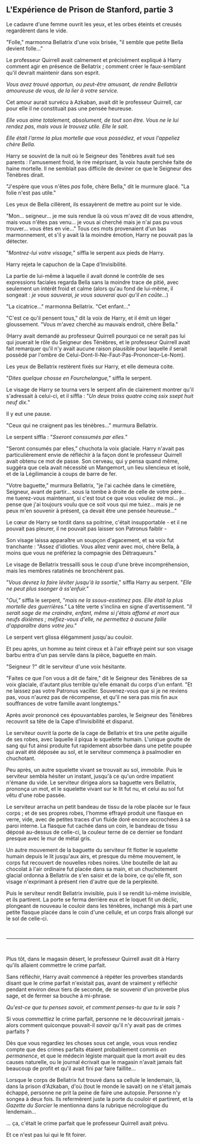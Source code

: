 ## L'Expérience de Prison de Stanford, partie 3

<div markdown="1">

Le cadavre d'une femme ouvrit les yeux, et les orbes éteints et creusés
regardèrent dans le vide.

"Folle," marmonna Bellatrix d'une voix brisée, "il semble que petite
Bella devient folle…"

Le professeur Quirrell avait calmement et précisément expliqué à Harry
comment agir en présence de Bellatrix ; comment créer le faux-semblant
qu'il devrait maintenir dans son esprit.

*Vous avez trouvé opportun, ou peut-être amusant, de rendre Bellatrix
amoureuse de vous, de la lier à votre service.*

Cet amour aurait survécu à Azkaban, avait dit le professeur Quirrell,
car pour elle il ne constituait pas une pensée heureuse.

*Elle vous aime totalement, absolument, de tout son être. Vous ne le lui
rendez pas, mais vous le trouvez utile. Elle le sait.*

*Elle était l'arme la plus mortelle que vous possédiez, et vous
l'appeliez chère Bella.*

Harry se souvint de la nuit où le Seigneur des Ténèbres avait tué ses
parents : l'amusement froid, le rire méprisant, la voix haute perchée
faite de haine mortelle. Il ne semblait pas difficile de deviner ce que
le Seigneur des Ténèbres dirait.

"J'espère que vous n'êtes *pas* folle, chère Bella," dit le murmure
glacé. "La folie n'est pas utile."

Les yeux de Bella cillèrent, ils essayèrent de mettre au point sur le
vide.

"Mon… seigneur… je me suis rendue là où vous m'avez dit de vous
attendre, mais vous n'êtes pas venu… je vous ai cherché mais je n'ai pas
pu vous trouver… vous êtes en vie…" Tous ces mots provenaient d'un bas
marmonnement, et s'il y avait là la moindre émotion, Harry ne pouvait
pas la détecter.

"*Montrez-lui votre vissage,*" siffla le serpent aux pieds de Harry.

Harry rejeta le capuchon de la Cape d'Invisibilité.

La partie de lui-même à laquelle il avait donné le contrôle de ses
expressions faciales regarda Bella sans la moindre trace de pitié, avec
seulement un intérêt froid et calme (alors qu'au fond de lui-même, il
songeait : *je vous sauverai, je vous sauverai quoi qu'il en coûte…*)

"La cicatrice…" marmonna Bellatrix. "Cet enfant…"

"C'est ce qu'il pensent tous," dit la voix de Harry, et il émit un léger
gloussement. "Vous m'avez cherché au mauvais endroit, chère Bella."

(Harry avait demandé au professeur Quirrell pourquoi ce ne serait pas
lui qui jouerait le rôle du Seigneur des Ténèbres, et le professeur
Quirrell avait fait remarquer qu'il n'y avait aucune raison plausible
pour laquelle *il* serait possédé par l'ombre de
Celui-Dont-Il-Ne-Faut-Pas-Prononcer-Le-Nom).

Les yeux de Bellatrix restèrent fixés sur Harry, et elle demeura coite.

"*Dites quelque chosse en Fourchelangue,"* siffla le serpent.

Le visage de Harry se tourna vers le serpent afin de clairement montrer
qu'il s'adressait à celui-ci, et il siffla : "*Un deux troiss quatre
ccinq ssix ssept huit neuf dix.*"

Il y eut une pause.

"Ceux qui ne craignent pas les ténèbres…" murmura Bellatrix.

Le serpent siffla : "*Sseront conssumés par elles.*"

"Seront consumés par elles," chuchota la voix glaciale. Harry n'avait
pas particulièrement envie de réfléchir à la façon dont le professeur
Quirrell avait obtenu ce mot de passe. Son cerveau, qui y pensa quand
même, suggéra que cela avait nécessité un Mangemort, un lieu silencieux
et isolé, et de la Légilimancie à coups de barre de fer.

"Votre baguette," murmura Bellatrix, "je l'ai cachée dans le cimetière,
Seigneur, avant de partir… sous la tombe à droite de celle de votre
père… me tuerez-vous maintenant, si c'est tout ce que vous vouliez de
moi… je pense que j'ai toujours voulu que ce soit vous qui me tuiez…
mais je ne peux m'en souvenir à présent, ça devait être une pensée
heureuse…"

Le cœur de Harry se tordit dans sa poitrine, c'était insupportable - et
il ne pouvait pas pleurer, il ne pouvait pas laisser son Patronus
faiblir -

Son visage laissa apparaître un soupçon d'agacement, et sa voix fut
tranchante : "Assez d'idioties. Vous allez venir avec moi, chère Bella,
à moins que vous ne préfériez la compagnie des Détraqueurs."

Le visage de Bellatrix tressailli sous le coup d'une brève
incompréhension, mais les membres ratatinés ne bronchèrent pas.

"*Vous devrez la faire léviter jusqu'à la ssortie*," siffla Harry au
serpent. "*Elle ne peut plus ssonger à ss'enfuir."*

"*Oui,"* siffla le serpent, "*mais ne la ssous-esstimez pas. Elle était
la plus mortelle des guerrières."* La tête verte s'inclina en signe
d'avertissement. "*Il serait sage de me craindre, enfant, même si
j'étais affamé et mort aux neufs dixièmes ; méfiez-vous d'elle, ne
permettez à aucune faille d'apparaître dans votre jeu."*

Le serpent vert glissa élégamment jusqu'au couloir.

Et peu après, un homme au teint cireux et à l'air effrayé peint sur son
visage barbu entra d'un pas servile dans la pièce, baguette en main.

"Seigneur ?" dit le serviteur d'une voix hésitante.

"Faites ce que l'on vous a dit de faire," dit le Seigneur des Ténèbres
de sa voix glaciale, d'autant plus terrible qu'elle émanait du corps
d'un enfant. "Et ne laissez pas votre Patronus vaciller. Souvenez-vous
que si je ne reviens pas, vous n'aurez pas de récompense, et qu'il ne
sera pas mis fin aux souffrances de votre famille avant longtemps."

Après avoir prononcé ces épouvantables paroles, le Seigneur des Ténèbres
recouvrit sa tête de la Cape d'Invisibilité et disparut.

Le serviteur ouvrit la porte de la cage de Bellatrix et tira une petite
aiguille de ses robes, avec laquelle il piqua le squelette humain.
L'unique goutte de sang qui fut ainsi produite fut rapidement absorbée
dans une petite poupée qui avait été déposée au sol, et le serviteur
commença à psalmodier en chuchotant.

Peu après, un autre squelette vivant se trouvait au sol, immobile. Puis
le serviteur sembla hésiter un instant, jusqu'à ce qu'un ordre impatient
n'émane du vide. Le serviteur dirigea alors sa baguette vers Bellatrix,
prononça un mot, et le squelette vivant sur le lit fut nu, et celui au
sol fut vêtu d'une robe passée.

Le serviteur arracha un petit bandeau de tissu de la robe placée sur le
faux corps ; et de ses propres robes, l'homme effrayé produit une
flasque en verre, vide, avec de petites traces d'un fluide doré encore
accrochées à sa paroi interne. La flasque fut cachée dans un coin, le
bandeau de tissu déposé au-dessus de celle-ci, la couleur terne de ce
dernier se fondant presque avec le mur de métal gris.

Un autre mouvement de la baguette du serviteur fit flotter le squelette
humain depuis le lit jusqu'aux airs, et presque du même mouvement, le
corps fut recouvert de nouvelles robes noires. Une bouteille de lait au
chocolat à l'air ordinaire fut placée dans sa main, et un chuchotement
glacial ordonna à Bellatrix de s'en saisir et de la boire, ce qu'elle
fit, son visage n'exprimant à présent rien d'autre que de la perplexité.

Puis le serviteur rendit Bellatrix invisible, puis il se rendit lui-même
invisible, et ils partirent. La porte se ferma derrière eux et le loquet
fit un déclic, plongeant de nouveau le couloir dans les ténèbres,
inchangé mis à part une petite flasque placée dans le coin d'une
cellule, et un corps frais allongé sur le sol de celle-ci.

 

------------------------------------------------------------------------

 

Plus tôt, dans le magasin désert, le professeur Quirrell avait dit à
Harry qu'ils allaient commettre le crime parfait.

Sans réfléchir, Harry avait commencé à répéter les proverbes standards
disant que le crime parfait n'existait pas, avant de vraiment y
réfléchir pendant environ deux tiers de seconde, de se souvenir d'un
proverbe plus sage, et de fermer sa bouche à mi-phrase.

*Qu'est-ce que tu penses savoir, et comment penses-tu que tu le sais ?*

Si vous *commettiez* le crime parfait, personne ne le découvrirait
jamais - alors comment quiconque pouvait-il *savoir* qu'il n'y avait pas
de crimes parfaits ?

Dès que vous regardiez les choses sous cet angle, vous vous rendiez
compte que des crimes parfaits étaient probablement commis *en
permanence*, et que le médecin légiste marquait que la mort avait eu des
causes naturelle, ou le journal écrivait que le magasin n'avait jamais
fait beaucoup de profit et qu'il avait fini par faire faillite…

Lorsque le corps de Bellatrix fut trouvé dans sa cellule le lendemain,
là, dans la prison d'Azkaban, d'où (tout le monde le savait) on ne
s'était jamais échappé, personne ne prit la peine de faire une autopsie.
Personne n'y songea à deux fois. Ils refermèrent juste la porte du
couloir et partirent, et la *Gazette du Sorcier* le mentionna dans la
rubrique nécrologique du lendemain…

… ça, c'était le crime parfait que le professeur Quirrell avait prévu.

Et ce n'est pas lui qui le fit foirer.

</div>
